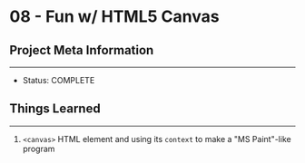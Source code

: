 # 08 - Fun w/ HTML5 Canvas

## Project Meta Information
---
* Status: COMPLETE


## Things Learned
---
1. `<canvas>` HTML element and using its `context` to make a "MS Paint"-like program